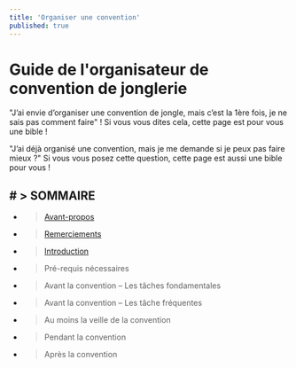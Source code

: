```yaml
---
title: 'Organiser une convention'
published: true
---
```


# Guide de l'organisateur de convention de jonglerie

"J’ai envie d’organiser une convention de jongle, mais c’est la 1ère fois, je ne sais pas comment faire" ! Si vous vous dites cela, cette page est pour vous une bible !

"J’ai déjà organisé une convention, mais je me demande si je peux pas faire mieux ?" Si vous vous posez cette question, cette page est aussi une bible pour vous !

## # > SOMMAIRE

* > [Avant-propos]( 	/organiser-une-convention/avant-propos)	
* > [Remerciements]( 	/organiser-une-convention/remerciements)	 	
* > [Introduction]( 	/organiser-une-convention/introduction)	
* > Pré-requis nécessaires
* > Avant la convention – Les tâches fondamentales
* > Avant la convention – Les tâche fréquentes
* > Au moins la veille de la convention	
* > Pendant la convention	
* > Après la convention


